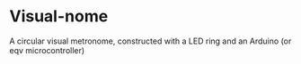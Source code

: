 # Visual-nome
A circular visual metronome, constructed with a LED ring and an Arduino (or eqv microcontroller)
